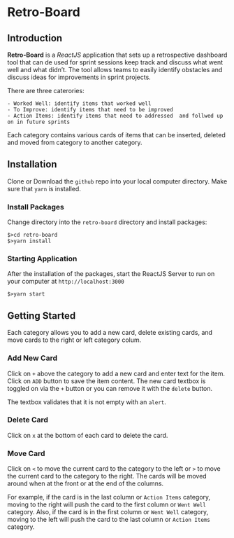 # Retro-Board

## Introduction

**Retro-Board** is a *ReactJS* application that sets up a retrospective dashboard tool that can de used for sprint sessions keep track and discuss what went well and what didn’t. The tool allows teams to easily identify obstacles and discuss ideas for improvements in sprint projects.

There are three caterories:

    - Worked Well: identify items that worked well
    - To Improve: identify items that need to be improved
    - Action Items: identify items that need to addressed  and follwed up on in future sprints

Each category contains various cards of items that can be inserted, deleted and moved from category to another category.

## Installation

Clone or Download the `github` repo into your local computer directory. Make sure that `yarn` is installed.

### Install Packages

Change directory into the `retro-board` directory and install packages:

    $>cd retro-board
    $>yarn install

### Starting Application

After the installation of the packages, start the ReactJS Server to run on your computer at `http://localhost:3000`

    $>yarn start

## Getting Started

Each category allows you to add a new card, delete existing cards, and move cards to the right or left category colum.

### Add New Card

Click on `+` above the category to add a new card and enter text for the item. Click on `ADD` button to save the item content. The new card textbox is toggled on via the `+` button or you can remove it with the `delete` button.

The textbox validates that it is not empty with an `alert`.

### Delete Card

Click on `x` at the bottom of each card to delete the card.

### Move Card

Click on `<` to move the current card to the category to the left or `>` to move the current card to the category to the right. The cards will be moved around when at the front or at the end of the columns.

For example, if the card is in the last column or `Action Items` category, moving to the right will push the card to the first column or `Went Well` category. Also, if the card is in the first column or `Went Well` category, moving to the left will push the card to the last column or `Action Items` category.
